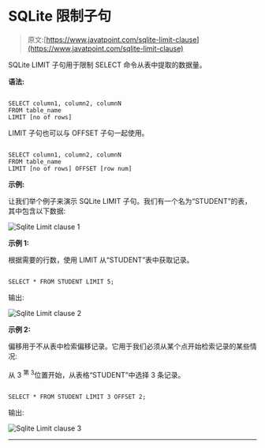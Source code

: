 # SQLite 限制子句

> 原文:[https://www.javatpoint.com/sqlite-limit-clause](https://www.javatpoint.com/sqlite-limit-clause)

SQLite LIMIT 子句用于限制 SELECT 命令从表中提取的数据量。

**语法:**

```

SELECT column1, column2, columnN 
FROM table_name
LIMIT [no of rows] 

```

LIMIT 子句也可以与 OFFSET 子句一起使用。

```

SELECT column1, column2, columnN 
FROM table_name
LIMIT [no of rows] OFFSET [row num] 

```

**示例:**

让我们举个例子来演示 SQLite LIMIT 子句。我们有一个名为“STUDENT”的表，其中包含以下数据:

![Sqlite Limit clause 1](../Images/a4481ff82a326d38aaa7b854b72f1925.png)

**示例 1:**

根据需要的行数，使用 LIMIT 从“STUDENT”表中获取记录。

```

SELECT * FROM STUDENT LIMIT 5; 

```

输出:

![Sqlite Limit clause 2](../Images/f63c567f4c93b1c27aaea143bc37c74c.png)

**示例 2:**

偏移用于不从表中检索偏移记录。它用于我们必须从某个点开始检索记录的某些情况:

从 3 <sup>第 3</sup>位置开始，从表格“STUDENT”中选择 3 条记录。

```

SELECT * FROM STUDENT LIMIT 3 OFFSET 2; 

```

输出:

![Sqlite Limit clause 3](../Images/86c928b53d796dc43229411ac79ac534.png)

* * *